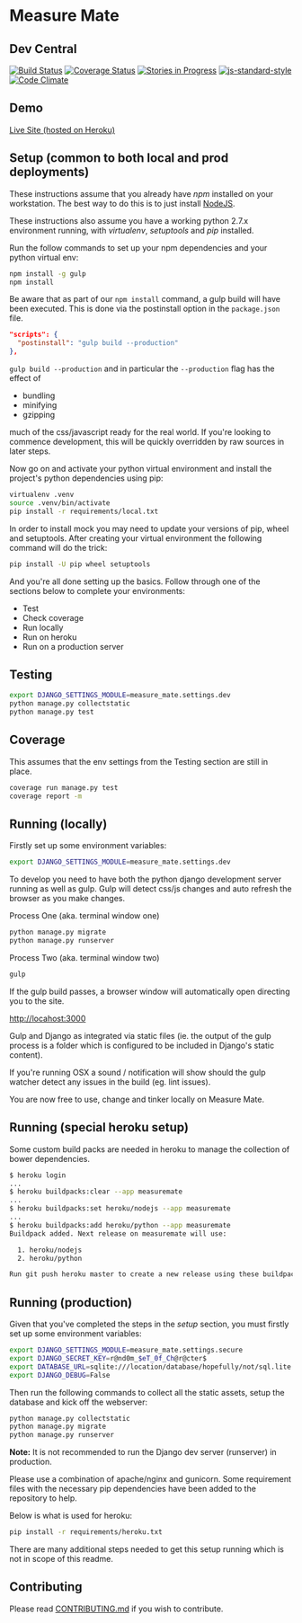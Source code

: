 Measure Mate
============

Dev Central
-----------

[![Build Status](https://travis-ci.org/mvillis/measure-mate.svg)](https://travis-ci.org/mvillis/measure-mate)
[![Coverage Status](https://coveralls.io/repos/mvillis/measure-mate/badge.svg?branch=master&service=github)](https://coveralls.io/github/mvillis/measure-mate?branch=master)
[![Stories in Progress](https://badge.waffle.io/mvillis/measure-mate.svg?label=in%20progress&title=In%20Progress)](http://waffle.io/mvillis/measure-mate)
[![js-standard-style](https://img.shields.io/badge/code%20style-standard-brightgreen.svg)](http://standardjs.com/)
[![Code Climate](https://codeclimate.com/github/mvillis/measure-mate/badges/gpa.svg)](https://codeclimate.com/github/mvillis/measure-mate)

Demo
----

[Live Site (hosted on Heroku)](<https://measuremate.herokuapp.com/>)

Setup (common to both local and prod deployments)
-------------------------------------------------

These instructions assume that you already have *npm* installed on your
workstation. The best way to do this is to just install
[NodeJS](<https://nodejs.org/>).

These instructions also assume you have a working python 2.7.x environment
running, with *virtualenv*, *setuptools* and *pip* installed.

Run the follow commands to set up your npm dependencies and your python virtual
env:

```bash
npm install -g gulp
npm install
```

Be aware that as part of our `npm install` command, a gulp build will have been
executed. This is done via the postinstall option in the `package.json` file.

```json
"scripts": {
  "postinstall": "gulp build --production"
},
```

`gulp build --production` and in particular the `--production` flag has the
effect of

* bundling
* minifying
* gzipping

much of the css/javascript ready for the real world. If you're looking to
commence development, this will be quickly overridden by raw sources in later
steps.

Now go on and activate your python virtual environment and install the project's
python dependencies using pip:

```bash
virtualenv .venv
source .venv/bin/activate
pip install -r requirements/local.txt
```

In order to install mock you may need to update your versions of pip, wheel and
setuptools. After creating your virtual environment the following command will
do the trick:

```bash
pip install -U pip wheel setuptools
```

And you're all done setting up the basics. Follow through one of the sections
below to complete your environments:

* Test
* Check coverage
* Run locally
* Run on heroku
* Run on a production server

Testing
-------

```bash
export DJANGO_SETTINGS_MODULE=measure_mate.settings.dev
python manage.py collectstatic
python manage.py test
```

Coverage
--------

This assumes that the env settings from the Testing section are still in place.

```bash
coverage run manage.py test
coverage report -m
```

Running (locally)
-----------------

Firstly set up some environment variables:

```bash
export DJANGO_SETTINGS_MODULE=measure_mate.settings.dev
```

To develop you need to have both the python django development server running as
well as gulp. Gulp will detect css/js changes and auto refresh the browser as
you make changes.

Process One (aka. terminal window one)

```bash
python manage.py migrate
python manage.py runserver
```

Process Two (aka. terminal window two)

```bash
gulp
```

If the gulp build passes, a browser window will automatically open directing you
to the site.

<http://locahost:3000>

Gulp and Django as integrated via static files (ie. the output of the gulp
process is a folder which is configured to be included in Django's static
content).

If you're running OSX a sound / notification will show should the gulp watcher
detect any issues in the build (eg. lint issues).

You are now free to use, change and tinker locally on Measure Mate.

Running (special heroku setup)
------------------------------

Some custom build packs are needed in heroku to manage the collection of bower
dependencies.

```bash
$ heroku login
...
$ heroku buildpacks:clear --app measuremate
...
$ heroku buildpacks:set heroku/nodejs --app measuremate
...
$ heroku buildpacks:add heroku/python --app measuremate
Buildpack added. Next release on measuremate will use:

  1. heroku/nodejs
  2. heroku/python

Run git push heroku master to create a new release using these buildpacks.
```

Running (production)
--------------------

Given that you've completed the steps in the *setup* section, you must firstly
set up some environment variables:

```bash
export DJANGO_SETTINGS_MODULE=measure_mate.settings.secure
export DJANGO_SECRET_KEY=r@nd0m_$eT_0f_Ch@r@cter$
export DATABASE_URL=sqlite:///location/database/hopefully/not/sql.lite
export DJANGO_DEBUG=False
```

Then run the following commands to collect all the static assets, setup the
database and kick off the webserver:

```bash
python manage.py collectstatic
python manage.py migrate
python manage.py runserver
```

**Note:** It is not recommended to run the Django dev server (runserver) in
production.

Please use a combination of apache/nginx and gunicorn. Some requirement files
with the necessary pip dependencies have been added to the repository to help.

Below is what is used for heroku:

```bash
pip install -r requirements/heroku.txt
```

There are many additional steps needed to get this setup running which is not in
scope of this readme.

Contributing
------------

Please read
[CONTRIBUTING.md](<https://github.com/mvillis/measure-mate/blob/master/CONTRIBUTING.md>)
if you wish to contribute.
